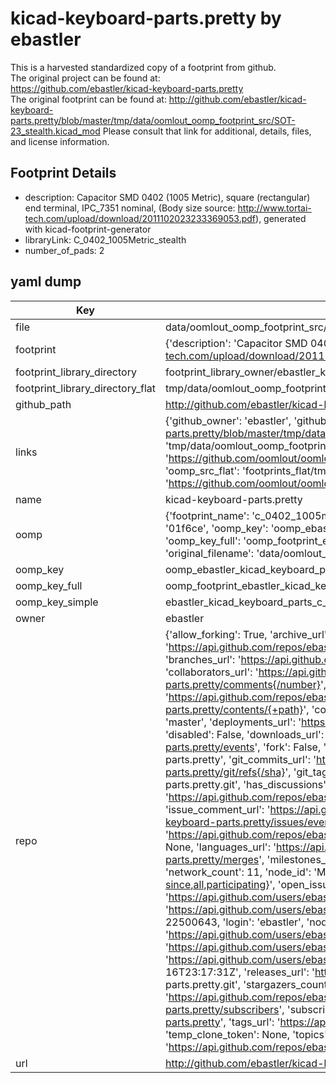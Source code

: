 # kicad-keyboard-parts.pretty by ebastler  
This is a harvested standardized copy of a footprint from github.  
The original project can be found at:  
https://github.com/ebastler/kicad-keyboard-parts.pretty  
The original footprint can be found at:
http://github.com/ebastler/kicad-keyboard-parts.pretty/blob/master/tmp/data/oomlout_oomp_footprint_src/SOT-23_stealth.kicad_mod
Please consult that link for additional, details, files, and license information.  
## Footprint Details
* description: Capacitor SMD 0402 (1005 Metric), square (rectangular) end terminal, IPC_7351 nominal, (Body size source: http://www.tortai-tech.com/upload/download/2011102023233369053.pdf), generated with kicad-footprint-generator  
* libraryLink: C_0402_1005Metric_stealth  
* number_of_pads: 2  
## yaml dump  
| Key | Value |  
| --- | --- |  
| file | data/oomlout_oomp_footprint_src/kicad-keyboard-parts.pretty/C_0402_1005Metric_stealth.kicad_mod |  
| footprint | {'description': 'Capacitor SMD 0402 (1005 Metric), square (rectangular) end terminal, IPC_7351 nominal, (Body size source: http://www.tortai-tech.com/upload/download/2011102023233369053.pdf), generated with kicad-footprint-generator', 'libraryLink': 'C_0402_1005Metric_stealth', 'number_of_pads': 2} |  
| footprint_library_directory | footprint_library_owner/ebastler_kicad-keyboard-parts.pretty |  
| footprint_library_directory_flat | tmp/data/oomlout_oomp_footprint_src/footprints_flat/ebastler_kicad_keyboard_parts_c_0402_1005metric_stealth/working |  
| github_path | http://github.com/ebastler/kicad-keyboard-parts.pretty/blob/master/tmp/data/oomlout_oomp_footprint_src/C_0402_1005Metric_stealth.kicad_mod |  
| links | {'github_owner': 'ebastler', 'github_repo_name': 'kicad-keyboard-parts.pretty', 'github_src': 'http://github.com/ebastler/kicad-keyboard-parts.pretty/blob/master/tmp/data/oomlout_oomp_footprint_src/SOT-23_stealth.kicad_mod', 'github_src_repo': 'https://github.com/ebastler/kicad-keyboard-parts.pretty', 'oomp_bot': 'tmp/data/oomlout_oomp_footprint_src/footprints/ebastler_kicad_keyboard_parts_c_0402_1005metric_stealth/working', 'oomp_bot_github': 'https://github.com/oomlout/oomlout_oomp_footprint_bot/tree/main/tmp/data/oomlout_oomp_footprint_src/footprints/ebastler_kicad_keyboard_parts_c_0402_1005metric_stealth/working', 'oomp_src_flat': 'footprints_flat/tmp/data/oomlout_oomp_footprint_src/footprints_flat/ebastler_kicad_keyboard_parts_c_0402_1005metric_stealth/working', 'oomp_src_flat_github': 'https://github.com/oomlout/oomlout_oomp_footprint_src/tree/main/tmp/data/oomlout_oomp_footprint_src/footprints_flat/ebastler_kicad_keyboard_parts_c_0402_1005metric_stealth/working'} |  
| name | kicad-keyboard-parts.pretty |  
| oomp | {'footprint_name': 'c_0402_1005metric_stealth', 'library_name': 'kicad_keyboard_parts', 'md5': '01f6ce5e4360c2bd7579f24bcbde8969', 'md5_10': '01f6ce5e43', 'md5_5': '01f6c', 'md5_6': '01f6ce', 'oomp_key': 'oomp_ebastler_kicad_keyboard_parts_c_0402_1005metric_stealth', 'oomp_key_extra': 'oomp_footprint_ebastler_kicad_keyboard_parts_c_0402_1005metric_stealth', 'oomp_key_full': 'oomp_footprint_ebastler_kicad_keyboard_parts_c_0402_1005metric_stealth_01f6ce', 'oomp_key_simple': 'ebastler_kicad_keyboard_parts_c_0402_1005metric_stealth', 'original_filename': 'data/oomlout_oomp_footprint_src/kicad-keyboard-parts.pretty/C_0402_1005Metric_stealth.kicad_mod', 'owner_name': 'ebastler'} |  
| oomp_key | oomp_ebastler_kicad_keyboard_parts_c_0402_1005metric_stealth |  
| oomp_key_full | oomp_footprint_ebastler_kicad_keyboard_parts_c_0402_1005metric_stealth |  
| oomp_key_simple | ebastler_kicad_keyboard_parts_c_0402_1005metric_stealth |  
| owner | ebastler |  
| repo | {'allow_forking': True, 'archive_url': 'https://api.github.com/repos/ebastler/kicad-keyboard-parts.pretty/{archive_format}{/ref}', 'archived': False, 'assignees_url': 'https://api.github.com/repos/ebastler/kicad-keyboard-parts.pretty/assignees{/user}', 'blobs_url': 'https://api.github.com/repos/ebastler/kicad-keyboard-parts.pretty/git/blobs{/sha}', 'branches_url': 'https://api.github.com/repos/ebastler/kicad-keyboard-parts.pretty/branches{/branch}', 'clone_url': 'https://github.com/ebastler/kicad-keyboard-parts.pretty.git', 'collaborators_url': 'https://api.github.com/repos/ebastler/kicad-keyboard-parts.pretty/collaborators{/collaborator}', 'comments_url': 'https://api.github.com/repos/ebastler/kicad-keyboard-parts.pretty/comments{/number}', 'commits_url': 'https://api.github.com/repos/ebastler/kicad-keyboard-parts.pretty/commits{/sha}', 'compare_url': 'https://api.github.com/repos/ebastler/kicad-keyboard-parts.pretty/compare/{base}...{head}', 'contents_url': 'https://api.github.com/repos/ebastler/kicad-keyboard-parts.pretty/contents/{+path}', 'contributors_url': 'https://api.github.com/repos/ebastler/kicad-keyboard-parts.pretty/contributors', 'created_at': '2020-04-07T19:35:57Z', 'default_branch': 'master', 'deployments_url': 'https://api.github.com/repos/ebastler/kicad-keyboard-parts.pretty/deployments', 'description': 'various kicad symbols/footprints for mechanical keyboard design', 'disabled': False, 'downloads_url': 'https://api.github.com/repos/ebastler/kicad-keyboard-parts.pretty/downloads', 'events_url': 'https://api.github.com/repos/ebastler/kicad-keyboard-parts.pretty/events', 'fork': False, 'forks': 11, 'forks_count': 11, 'forks_url': 'https://api.github.com/repos/ebastler/kicad-keyboard-parts.pretty/forks', 'full_name': 'ebastler/kicad-keyboard-parts.pretty', 'git_commits_url': 'https://api.github.com/repos/ebastler/kicad-keyboard-parts.pretty/git/commits{/sha}', 'git_refs_url': 'https://api.github.com/repos/ebastler/kicad-keyboard-parts.pretty/git/refs{/sha}', 'git_tags_url': 'https://api.github.com/repos/ebastler/kicad-keyboard-parts.pretty/git/tags{/sha}', 'git_url': 'git://github.com/ebastler/kicad-keyboard-parts.pretty.git', 'has_discussions': False, 'has_downloads': True, 'has_issues': True, 'has_pages': False, 'has_projects': True, 'has_wiki': True, 'homepage': None, 'hooks_url': 'https://api.github.com/repos/ebastler/kicad-keyboard-parts.pretty/hooks', 'html_url': 'https://github.com/ebastler/kicad-keyboard-parts.pretty', 'id': 253893828, 'is_template': False, 'issue_comment_url': 'https://api.github.com/repos/ebastler/kicad-keyboard-parts.pretty/issues/comments{/number}', 'issue_events_url': 'https://api.github.com/repos/ebastler/kicad-keyboard-parts.pretty/issues/events{/number}', 'issues_url': 'https://api.github.com/repos/ebastler/kicad-keyboard-parts.pretty/issues{/number}', 'keys_url': 'https://api.github.com/repos/ebastler/kicad-keyboard-parts.pretty/keys{/key_id}', 'labels_url': 'https://api.github.com/repos/ebastler/kicad-keyboard-parts.pretty/labels{/name}', 'language': None, 'languages_url': 'https://api.github.com/repos/ebastler/kicad-keyboard-parts.pretty/languages', 'license': None, 'merges_url': 'https://api.github.com/repos/ebastler/kicad-keyboard-parts.pretty/merges', 'milestones_url': 'https://api.github.com/repos/ebastler/kicad-keyboard-parts.pretty/milestones{/number}', 'mirror_url': None, 'name': 'kicad-keyboard-parts.pretty', 'network_count': 11, 'node_id': 'MDEwOlJlcG9zaXRvcnkyNTM4OTM4Mjg=', 'notifications_url': 'https://api.github.com/repos/ebastler/kicad-keyboard-parts.pretty/notifications{?since,all,participating}', 'open_issues': 0, 'open_issues_count': 0, 'owner': {'avatar_url': 'https://avatars.githubusercontent.com/u/22500643?v=4', 'events_url': 'https://api.github.com/users/ebastler/events{/privacy}', 'followers_url': 'https://api.github.com/users/ebastler/followers', 'following_url': 'https://api.github.com/users/ebastler/following{/other_user}', 'gists_url': 'https://api.github.com/users/ebastler/gists{/gist_id}', 'gravatar_id': '', 'html_url': 'https://github.com/ebastler', 'id': 22500643, 'login': 'ebastler', 'node_id': 'MDQ6VXNlcjIyNTAwNjQz', 'organizations_url': 'https://api.github.com/users/ebastler/orgs', 'received_events_url': 'https://api.github.com/users/ebastler/received_events', 'repos_url': 'https://api.github.com/users/ebastler/repos', 'site_admin': False, 'starred_url': 'https://api.github.com/users/ebastler/starred{/owner}{/repo}', 'subscriptions_url': 'https://api.github.com/users/ebastler/subscriptions', 'type': 'User', 'url': 'https://api.github.com/users/ebastler'}, 'private': False, 'pulls_url': 'https://api.github.com/repos/ebastler/kicad-keyboard-parts.pretty/pulls{/number}', 'pushed_at': '2022-01-16T23:17:31Z', 'releases_url': 'https://api.github.com/repos/ebastler/kicad-keyboard-parts.pretty/releases{/id}', 'size': 3535, 'ssh_url': 'git@github.com:ebastler/kicad-keyboard-parts.pretty.git', 'stargazers_count': 20, 'stargazers_url': 'https://api.github.com/repos/ebastler/kicad-keyboard-parts.pretty/stargazers', 'statuses_url': 'https://api.github.com/repos/ebastler/kicad-keyboard-parts.pretty/statuses/{sha}', 'subscribers_count': 4, 'subscribers_url': 'https://api.github.com/repos/ebastler/kicad-keyboard-parts.pretty/subscribers', 'subscription_url': 'https://api.github.com/repos/ebastler/kicad-keyboard-parts.pretty/subscription', 'svn_url': 'https://github.com/ebastler/kicad-keyboard-parts.pretty', 'tags_url': 'https://api.github.com/repos/ebastler/kicad-keyboard-parts.pretty/tags', 'teams_url': 'https://api.github.com/repos/ebastler/kicad-keyboard-parts.pretty/teams', 'temp_clone_token': None, 'topics': [], 'trees_url': 'https://api.github.com/repos/ebastler/kicad-keyboard-parts.pretty/git/trees{/sha}', 'updated_at': '2023-03-23T01:45:55Z', 'url': 'https://api.github.com/repos/ebastler/kicad-keyboard-parts.pretty', 'visibility': 'public', 'watchers': 20, 'watchers_count': 20, 'web_commit_signoff_required': False} |  
| url | http://github.com/ebastler/kicad-keyboard-parts.pretty |  

